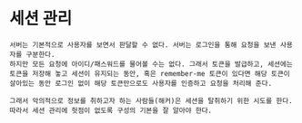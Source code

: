 # 세션 관리

    서버는 기본적으로 사용자를 보면서 판달할 수 없다. 서버는 로그인을 통해 요청을 보낸 사용자를 구분한다.
    하지만 모든 요청에 아이디/패스워드를 물어볼 수는 없다. 그래서 토큰을 발급하고, 세션에는 토큰을 저장해 놓고 세션이 유지되는 동안, 혹은 remember-me 토큰이 있다면 해당 토큰이 살아있는 동안 로그인 없이 해당 토큰만으로도 사용자를 인증하고 요청을 처리해 준다.

    그래서 악의적으로 정보를 취하고자 하는 사람들(해커)은 세션을 탈취하기 위한 시도를 한다. 따라서 세션 관리에 헛점이 없도록 구성의 기본을 잘 알아야 한다.
